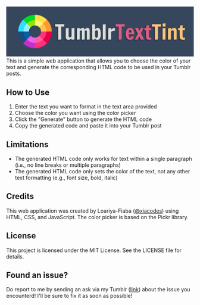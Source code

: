 ![TumblrTextTint logo](images/logo.png)
This is a simple web application that allows you to choose the color of your text and generate the corresponding HTML code to be used in your Tumblr posts.

## How to Use

1. Enter the text you want to format in the text area provided
2. Choose the color you want using the color picker
3. Click the "Generate" button to generate the HTML code
4. Copy the generated code and paste it into your Tumblr post

## Limitations

- The generated HTML code only works for text within a single paragraph (i.e., no line breaks or multiple paragraphs)
- The generated HTML code only sets the color of the text, not any other text formatting (e.g., font size, bold, italic)

## Credits

This web application was created by Loariya-Fiaba ([@xiacodes](https://xiacodes.tumblr.com/)) using HTML, CSS, and JavaScript. The color picker is based on the Pickr library.

## License

This project is licensed under the MIT License. See the LICENSE file for details.

## Found an issue?

Do report to me by sending an ask via my Tumblr ([link](https://xiacodes.tumblr.com/ask)) about the issue you encounterd! I'll be sure to fix it as soon as possible!

